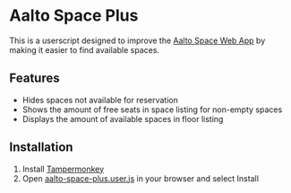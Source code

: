 # Aalto Space Plus
This is a userscript designed to improve the [Aalto Space Web App](https://booking.aalto.fi/aaltospace/) by making it easier to find available spaces.
## Features
- Hides spaces not available for reservation
- Shows the amount of free seats in space listing for non-empty spaces
- Displays the amount of available spaces in floor listing
## Installation
1. Install [Tampermonkey](https://www.tampermonkey.net)
2. Open [aalto-space-plus.user.js](https://github.com/naatula/aalto-space-plus/raw/master/aalto-space-plus.user.js) in your browser and select Install
